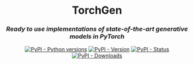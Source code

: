 <h1 align="center">
  TorchGen
</h1>

<h3 align="center">
  <em>Ready to use implementations of state-of-the-art generative models in PyTorch</em>
</h3>

<p align="center">
  <a href="https://pypi.python.org/pypi/torchgen/"><img alt="PyPI - Python versions" src="https://img.shields.io/pypi/pyversions/torchgen"></a>
  <a href="https://pypi.python.org/pypi/torchgen/"><img alt="PyPI - Version" src="https://img.shields.io/pypi/v/torchgen"></a>
  <a href="https://pypi.python.org/pypi/torchgen/"><img alt="PyPI - Status" src="https://img.shields.io/pypi/status/torchgen"></a>
  <a href="https://pypi.python.org/pypi/torchgen/"><img alt="PyPI - Downloads" src="https://img.shields.io/pypi/dm/torchgen"></a>
  <!--
  <a href="https://github.com/mbarbetti/torchgen/issues"><img alt="GitHub - Issues" src="https://img.shields.io/github/issues/mbarbetti/torchgen"></a>
  <a href="https://github.com/mbarbetti/torchgen/pulls"><img alt="GitHub - Pull-requests" src="https://img.shields.io/github/issues-pr/mbarbetti/torchgen"></a>
  -->
  <!--
  <a href="https://github.com/mbarbetti/torchgen/network/members"><img alt="GitHub - Forks" src="https://badgen.net/github/forks/mbarbetti/torchgen"></a>
  <a href="https://github.com/mbarbetti/torchgen/stargazers/"><img alt="GitHub - Stars" src="https://img.shields.io/github/stars/mbarbetti/torchgen"></a>
  -->
  <!--
  <a href="https://zenodo.org/badge/latestdoi/451160183"><img alt="DOI" src="https://zenodo.org/badge/451160183.svg"></a>
  -->
</p>
